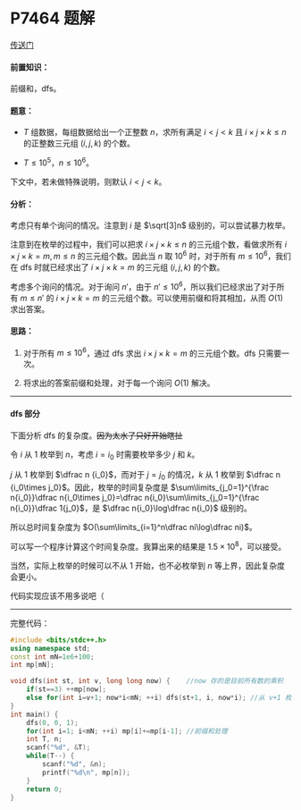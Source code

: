 # P7464 题解

[传送门](https://www.luogu.com.cn/problem/P7464)

#### 前置知识：

前缀和，dfs。

#### 题意：

+ $T$ 组数据，每组数据给出一个正整数 $n$，求所有满足 $i<j<k$ 且 $i\times j\times k\le n$ 的正整数三元组 $(i,j,k)$ 的个数。

+ $T\le 10^5$，$n\le 10^6$。

下文中，若未做特殊说明，则默认 $i<j<k$。

#### 分析：

考虑只有单个询问的情况。注意到 $i$ 是 $\sqrt[3]n$ 级别的，可以尝试暴力枚举。

注意到在枚举的过程中，我们可以把求 $i\times j\times k\le n$ 的三元组个数，看做求所有 $i\times j\times k=m,m\le n$ 的三元组个数。因此当 $n$ 取 $10^6$ 时，对于所有 $m\le 10^6$，我们在 dfs 时就已经求出了 $i\times j\times k=m$ 的三元组 $(i,j,k)$ 的个数。

考虑多个询问的情况。对于询问 $n'$，由于 $n'\le 10^6$，所以我们已经求出了对于所有 $m\le n'$ 的 $i\times j\times k=m$ 的三元组个数。可以使用前缀和将其相加，从而 $O(1)$ 求出答案。

#### 思路：

1. 对于所有 $m\le 10^6$，通过 dfs 求出 $i\times j\times k=m$ 的三元组个数。dfs 只需要一次。

2. 将求出的答案前缀和处理，对于每一个询问 $O(1)$ 解决。

---

#### dfs 部分

下面分析 dfs 的复杂度。~~因为太水了只好开始瞎扯~~

令 $i$ 从 $1$ 枚举到 $n$，考虑 $i=i_0$ 时需要枚举多少 $j$ 和 $k$。

$j$ 从 $1$ 枚举到 $\dfrac n {i_0}$，而对于 $j=j_0$ 的情况，$k$ 从 $1$ 枚举到 $\dfrac n {i_0\times j_0}$。因此，枚举的时间复杂度是 $\sum\limits_{j_0=1}^{\frac n{i_0}}\dfrac n{i_0\times j_0}=\dfrac n{i_0}\sum\limits_{j_0=1}^{\frac n{i_0}}\dfrac 1{j_0}$，是 $\dfrac n{i_0}\log\dfrac n{i_0}$ 级别的。

所以总时间复杂度为 $O(\sum\limits_{i=1}^n\dfrac ni\log\dfrac ni)$。

可以写一个程序计算这个时间复杂度。我算出来的结果是 $1.5\times 10^8$，可以接受。

当然，实际上枚举的时候可以不从 $1$ 开始，也不必枚举到 $n$ 等上界，因此复杂度会更小。

代码实现应该不用多说吧（

---

完整代码：

```cpp
#include <bits/stdc++.h>
using namespace std;
const int mN=1e6+100;
int mp[mN];

void dfs(int st, int v, long long now) {	//now 存的是目前所有数的乘积 
	if(st==3) ++mp[now];
	else for(int i=v+1; now*i<mN; ++i) dfs(st+1, i, now*i);	//从 v+1 枚举到 1e6/now
}
int main() {
	dfs(0, 0, 1);
	for(int i=1; i<mN; ++i) mp[i]+=mp[i-1];	//前缀和处理 
	int T, n;
	scanf("%d", &T);
	while(T--) {
		scanf("%d", &n);
		printf("%d\n", mp[n]);
	}	
	return 0;
}
```